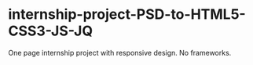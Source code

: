# internship-project-PSD-to-HTML5-CSS3-JS-JQ
One page internship project with responsive design. No frameworks.

